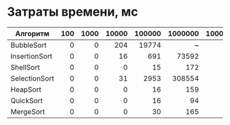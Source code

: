 # Затраты времени, мс

Алгоритм| 100 | 1000 | 10000 | 100000 | 1000000 | 10000000
---|----:|-----:|------:|-------:|--------:|------:
BubbleSort|   0 |    0 |  204|  19774 |       ~ 
InsertionSort|   0 |    0 |     16 |    691 |   73592 
ShellSort|   0 |    0 |   0|     15 |     172 
SelectionSort|   0 |    0 |    31 |   2953 |  308554 
HeapSort|   0 |    0 |     0 |     16 |     159 
QuickSort|   0 |    0 |     0 |     16 |      94 |938
MergeSort|   0 |    0 |     0 |     30 |     165 |1659